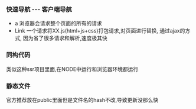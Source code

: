 ### 快速导航 --- 客户端导航
* a
  浏览器会请求整个页面的所有的请求
* Link
  一个请求将XX.js(html+js+css)打包请求,对页面进行替换, 通过ajax的方式, 因为省了很多请求和解析,速度极其快

### 同构代码
类似这种ssr项目里面,在NODE中运行和浏览器环境都运行

### 静态文件
官方推荐放在public里面但是文件名的hash不改,导致更新没那么快